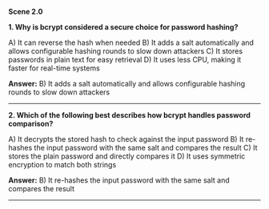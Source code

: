 **Scene 2.0**

**1. Why is bcrypt considered a secure choice for password hashing?**

A) It can reverse the hash when needed
B) It adds a salt automatically and allows configurable hashing rounds to slow down attackers
C) It stores passwords in plain text for easy retrieval
D) It uses less CPU, making it faster for real-time systems

**Answer:** B) It adds a salt automatically and allows configurable hashing rounds to slow down attackers

---

**2. Which of the following best describes how bcrypt handles password comparison?**

A) It decrypts the stored hash to check against the input password
B) It re-hashes the input password with the same salt and compares the result
C) It stores the plain password and directly compares it
D) It uses symmetric encryption to match both strings

**Answer:** B) It re-hashes the input password with the same salt and compares the result

---



